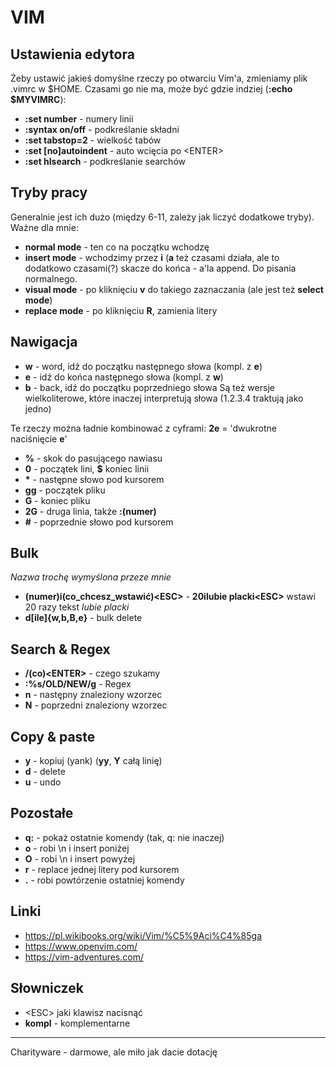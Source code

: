 # VIM

## Ustawienia edytora
Żeby ustawić jakieś domyślne rzeczy po otwarciu Vim'a, zmieniamy plik .vimrc w $HOME. Czasami go nie ma, może być gdzie indziej (**:echo $MYVIMRC**):
- **:set number** - numery linii
- **:syntax on/off** -  podkreślanie składni
- **:set tabstop=2** - wielkość tabów
- **:set [no]autoindent** - auto wcięcia po \<ENTER>
- **:set hlsearch** - podkreślanie searchów

## Tryby pracy
Generalnie jest ich dużo (między 6-11, zależy jak liczyć dodatkowe tryby). Ważne dla mnie:
- **normal mode** - ten co na początku wchodzę
- **insert mode** - wchodzimy przez **i** (**a** też czasami działa, ale to dodatkowo czasami(?) skacze do końca - a'la append. Do pisania normalnego.
- **visual mode** - po kliknięciu **v** do takiego zaznaczania (ale jest też **select mode**)
- **replace mode** - po kliknięciu **R**, zamienia litery


## Nawigacja
- **w** - word, idź do początku następnego słowa (kompl. z **e**)
- **e** - idź do końca następnego słowa (kompl. z **w**)
- **b** -  back, idź do początku poprzedniego słowa
Są też wersje wielkoliterowe, które inaczej interpretują słowa (1.2.3.4 traktują jako jedno)

Te rzeczy można ładnie kombinować z cyframi: **2e** = 'dwukrotne naciśnięcie **e**'

- **%** - skok do pasującego nawiasu
- **0** - początek lini, **$** koniec linii
- **\*** - następne słowo pod kursorem
- **gg** - początek pliku
- **G** - koniec pliku
- **2G** - druga linia, także **:(numer)**
- **\#** - poprzednie słowo pod kursorem


## Bulk
_Nazwa trochę wymyślona przeze mnie_
- **(numer)i(co_chcesz_wstawić)\<ESC>** - **20ilubie placki\<ESC>** wstawi 20 razy tekst _lubie placki_
- **d[ile]{w,b,B,e}** - bulk delete

## Search & Regex
- **/(co)\<ENTER>** - czego szukamy
- **:%s/OLD/NEW/g** - Regex
- **n** - następny znaleziony wzorzec
- **N** - poprzedni znaleziony wzorzec


## Copy & paste
- **y** - kopiuj (yank) (**yy**, **Y** całą linię)
- **d** - delete
- **u** - undo


## Pozostałe
- **q:** - pokaż ostatnie komendy (tak, q: nie inaczej)
- **o** - robi \n i insert poniżej
- **O** - robi \n i insert powyżej
- **r** - replace jednej litery pod kursorem
- **.** - robi powtórzenie ostatniej komendy


## Linki
- https://pl.wikibooks.org/wiki/Vim/%C5%9Aci%C4%85ga
- https://www.openvim.com/
- https://vim-adventures.com/



## Słowniczek 
- \<ESC> jaki klawisz nacisnąć
- **kompl** - komplementarne

---
Charityware - darmowe, ale miło jak dacie dotację
